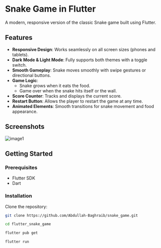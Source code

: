 # Snake Game in Flutter

A modern, responsive version of the classic Snake game built using Flutter.

## Features

- **Responsive Design**: Works seamlessly on all screen sizes (phones and tablets).
- **Dark Mode & Light Mode**: Fully supports both themes with a toggle switch.
- **Smooth Gameplay**: Snake moves smoothly with swipe gestures or directional buttons.
- **Game Logic**:
  - Snake grows when it eats the food.
  - Game over when the snake hits itself or the wall.
- **Score Counter**: Tracks and displays the current score.
- **Restart Button**: Allows the player to restart the game at any time.
- **Animated Elements**: Smooth transitions for snake movement and food appearance.

## Screenshots
![image1](https://github.com/user-attachments/assets/e6e0120c-3057-4a9e-a695-174a0a0de90f)


## Getting Started

### Prerequisites

- Flutter SDK
- Dart

### Installation

Clone the repository:
   ```bash
   git clone https://github.com/Abdullah-Baghraib/snake_game.git

   cd flutter_snake_game

   flutter pub get

   flutter run


